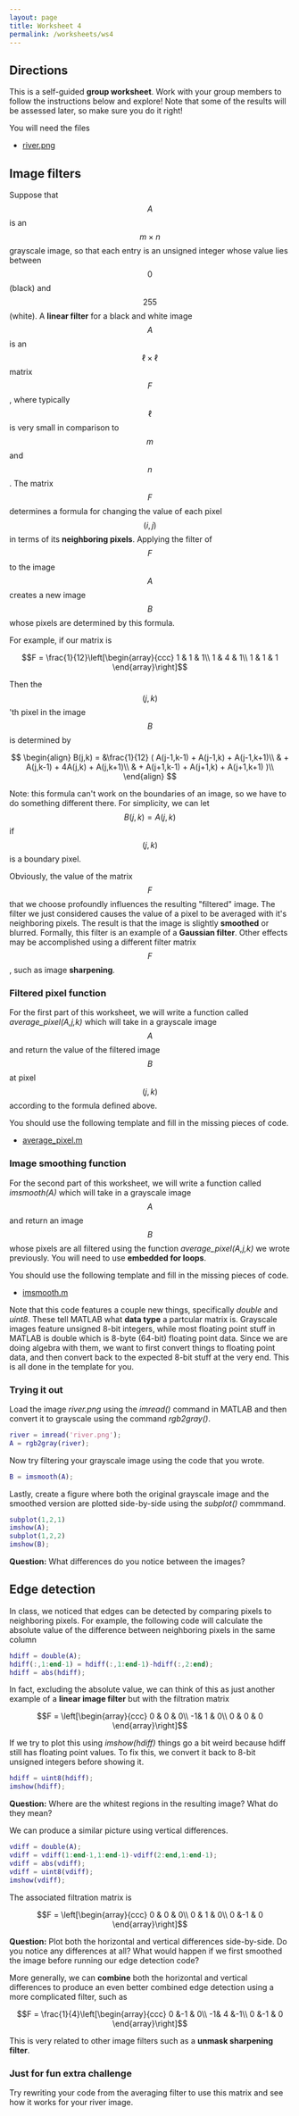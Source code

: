 ```yaml
---
layout: page
title: Worksheet 4
permalink: /worksheets/ws4
---
```


## Directions

This is a self-guided **group worksheet**.  Work with your group members to follow the instructions below and explore!  Note that some of the results will be assessed later, so make sure you do it right!

You will need the files

* [river.png](ws4/river.png)

## Image filters

Suppose that $$A$$ is an $$m\times n$$ grayscale image, so that each entry is an unsigned integer whose value lies between $$0$$ (black) and $$255$$ (white).
A **linear filter** for a black and white image $$A$$ is an $$\ell\times\ell$$ matrix $$F$$, where typically $$\ell$$ is very small in comparison to $$m$$ and $$n$$.
The matrix $$F$$ determines a formula for changing the value of each pixel $$(i,j)$$ in terms of its **neighboring pixels**.
Applying the filter of $$F$$ to the image $$A$$ creates a new image $$B$$ whose pixels are determined by this formula.

For example, if our matrix is

$$F = \frac{1}{12}\left[\begin{array}{ccc}
1 & 1 & 1\\
1 & 4 & 1\\
1 & 1 & 1
\end{array}\right]$$

Then the $$(j,k)$$'th pixel in the image $$B$$ is determined by

$$
\begin{align}
B(j,k)  = &\frac{1}{12}  ( A(j-1,k-1) + A(j-1,k) + A(j-1,k+1)\\
                      & + A(j,k-1) + 4A(j,k) + A(j,k+1)\\
                      & + A(j+1,k-1) + A(j+1,k) + A(j+1,k+1) )\\
\end{align}
$$

Note: this formula can't work on the boundaries of an image, so we have to do something different there.  For simplicity, we can let $$B(j,k) = A(j,k)$$ if $$(j,k)$$ is a boundary pixel.

Obviously, the value of the matrix $$F$$ that we choose profoundly influences the resulting "filtered" image.  The filter we just considered causes the value of a pixel to be averaged with it's neighboring pixels.  The result is that the image is slightly **smoothed** or blurred.  Formally, this filter is an example of a **Gaussian filter**.  Other effects may be accomplished using a different filter matrix $$F$$, such as image **sharpening**.

### Filtered pixel function

For the first part of this worksheet, we will write a function called *average_pixel(A,j,k)* which will take in a grayscale image $$A$$ and return the value of the filtered image $$B$$ at pixel $$(j,k)$$ according to the formula defined above.

You should use the following template and fill in the missing pieces of code.

* [average_pixel.m](ws4/average_pixel.m)

### Image smoothing function

For the second part of this worksheet, we will write a function called *imsmooth(A)* which will take in a grayscale image $$A$$ and return an image $$B$$ whose pixels are all filtered using the function *average_pixel(A,j,k)* we wrote previously.  You will need to use **embedded for loops**.

You should use the following template and fill in the missing pieces of code.

* [imsmooth.m](ws4/imsmooth.m)

Note that this code features a couple new things, specifically *double* and *uint8*.  These tell MATLAB what **data type** a partcular matrix is.  Grayscale images feature unsigned 8-bit integers, while most floating point stuff in MATLAB is double which is 8-byte (64-bit) floating point data.  Since we are doing algebra with them, we want to first convert things to floating point data, and then convert back to the expected 8-bit stuff at the very end.  This is all done in the template for you.


### Trying it out

Load the image *river.png* using the *imread()* command in MATLAB and then convert it to grayscale using the command *rgb2gray()*.

```MATLAB
river = imread('river.png');
A = rgb2gray(river);
```

Now try filtering your grayscale image using the code that you wrote.

```MATLAB
B = imsmooth(A);
```

Lastly, create a figure where both the original grayscale image and the smoothed version are plotted side-by-side using the *subplot()* commmand.

```MATLAB
subplot(1,2,1)
imshow(A);
subplot(1,2,2)
imshow(B);
```

**Question:** What differences do you notice between the images?


## Edge detection

In class, we noticed that edges can be detected by comparing pixels to neighboring pixels.  For example, the following code will calculate the absolute value of the difference between neighboring pixels in the same column

```MATLAB
hdiff = double(A);
hdiff(:,1:end-1) = hdiff(:,1:end-1)-hdiff(:,2:end);
hdiff = abs(hdiff);
```

In fact, excluding the absolute value, we can think of this as just another example of a **linear image filter** but with the filtration matrix

$$F = \left[\begin{array}{ccc}
0 & 0 & 0\\
-1& 1 & 0\\
0 & 0 & 0
\end{array}\right]$$

If we try to plot this using *imshow(hdiff)* things go a bit weird because hdiff still has floating point values.  To fix this, we convert it back to 8-bit unsigned integers before showing it.

```MATLAB
hdiff = uint8(hdiff);
imshow(hdiff);
```

**Question:** Where are the whitest regions in the resulting image?  What do they mean?

We can produce a similar picture using vertical differences.
```MATLAB
vdiff = double(A);
vdiff = vdiff(1:end-1,1:end-1)-vdiff(2:end,1:end-1);
vdiff = abs(vdiff);
vdiff = uint8(vdiff);
imshow(vdiff);
```

The associated filtration matrix is 

$$F = \left[\begin{array}{ccc}
0 & 0 & 0\\
0 & 1 & 0\\
0 &-1 & 0
\end{array}\right]$$

**Question:** Plot both the horizontal and vertical differences side-by-side.  Do you notice any differences at all?  What would happen if we first smoothed the image before running our edge detection code?


More generally, we can **combine** both the horizontal and vertical differences to produce an even better combined edge detection using a more complicated filter, such as

$$F = \frac{1}{4}\left[\begin{array}{ccc}
0 &-1 & 0\\
-1& 4 &-1\\
0 &-1 & 0
\end{array}\right]$$

This is very related to other image filters such as a **unmask sharpening filter**.

### Just for fun extra challenge

Try rewriting your code from the averaging filter to use this matrix and see how it works for your river image.

